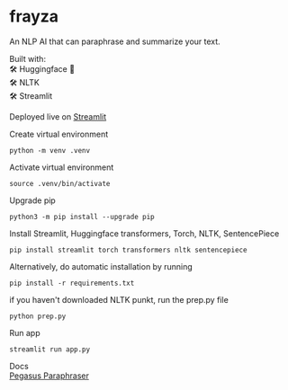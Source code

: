 # frayza
An NLP AI that can paraphrase and summarize your text.  

Built with:  
🛠️ Huggingface 🤗  
🛠️ NLTK  
🛠️ Streamlit  

Deployed live on [Streamlit](https://frayza.streamlit.app/)

Create virtual environment
```
python -m venv .venv
```

Activate virtual environment
```
source .venv/bin/activate
```

Upgrade pip
```
python3 -m pip install --upgrade pip
```

Install Streamlit, Huggingface transformers, Torch, NLTK, SentencePiece
```
pip install streamlit torch transformers nltk sentencepiece
```

Alternatively, do automatic installation by running
```
pip install -r requirements.txt
```

if you haven't downloaded NLTK punkt, run the prep.py file
```
python prep.py
```

Run app
```
streamlit run app.py 
```

Docs  
[Pegasus Paraphraser](https://huggingface.co/tuner007/pegasus_paraphrase)